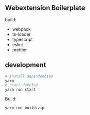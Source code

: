 ## Webextension Boilerplate

build:

- webpack
- ts-loader
- typescript
- eslint
- prettier

## development

```bash
# install dependencies
yarn
# start develop
yarn run start
```

Build:

```bash
yarn run build:zip
```
